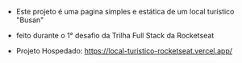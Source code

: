 - Este projeto é uma pagina simples e estática de um local turístico "Busan" 

- feito durante o 1° desafio da Trilha Full Stack da Rocketseat

- Projeto Hospedado: https://local-turistico-rocketseat.vercel.app/

